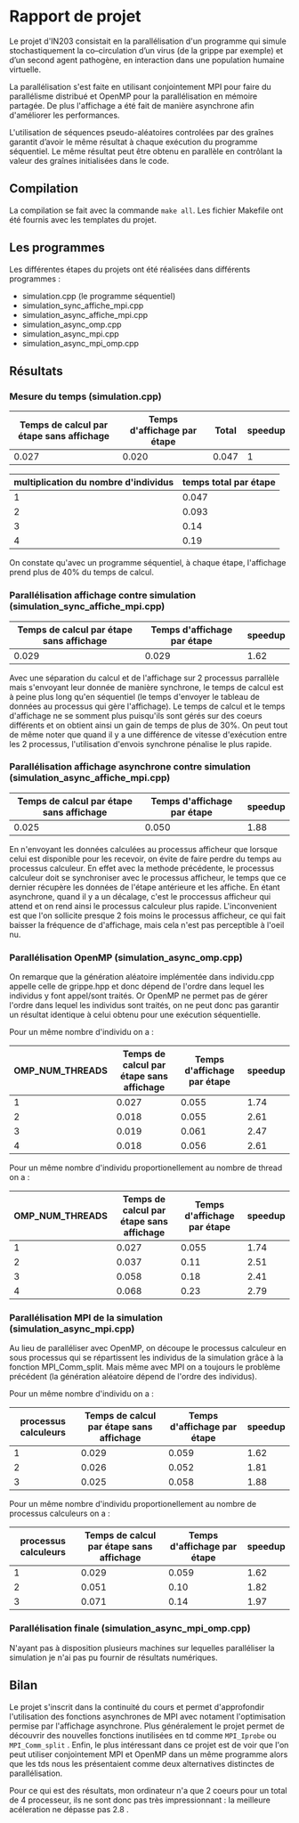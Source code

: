 # Rapport de projet

Le projet d'IN203 consistait en la parallélisation d'un programme qui simule stochastiquement la co–circulation d’un virus (de la grippe par exemple) et d’un second agent pathogène, en interaction dans une population humaine virtuelle.

La parallélisation s'est faite en utilisant conjointement MPI pour faire du parallélisme distribué et OpenMP pour la parallélisation en mémoire partagée.
De plus l'affichage a été fait de manière asynchrone afin d'améliorer les performances.


L'utilisation de séquences pseudo-aléatoires controlées par des graînes garantit d’avoir le même résultat à chaque exécution du programme séquentiel. Le même résultat peut être obtenu en parallèle en contrôlant la valeur des graînes initialisées dans le code.

## Compilation

La compilation se fait avec la commande `make all`.
Les fichier Makefile ont été fournis avec les templates du projet.

## Les programmes

Les différentes étapes du projets ont été réalisées dans différents programmes :

- simulation.cpp (le programme séquentiel)
- simulation_sync_affiche_mpi.cpp
- simulation_async_affiche_mpi.cpp
- simulation_async_omp.cpp
- simulation_async_mpi.cpp
- simulation_async_mpi_omp.cpp

## Résultats

### Mesure du temps (simulation.cpp)


Temps de calcul par étape sans affichage | Temps d'affichage par étape | Total | speedup
-----------------------------------------|-----------------------------|-------|---------
                 0.027                   |             0.020           | 0.047 |  1

multiplication du nombre d'individus | temps total par étape
-------------------------------------|-----------------------
               1                     |        0.047
               2                     |        0.093
               3                     |        0.14
               4                     |        0.19

On constate qu'avec un programme séquentiel, à chaque étape, l'affichage prend plus de 40% du temps de calcul.

### Parallélisation affichage contre simulation (simulation_sync_affiche_mpi.cpp)

Temps de calcul par étape sans affichage | Temps d'affichage par étape | speedup
-----------------------------------------|-----------------------------|---------
                 0.029                   |             0.029           |  1.62

Avec une séparation du calcul et de l'affichage sur 2 processus parrallèle mais s'envoyant leur donnée de manière synchrone, le temps de calcul est à peine plus long qu'en séquentiel (le temps d'envoyer le tableau de données au processus qui gère l'affichage).
Le temps de calcul et le temps d'affichage ne se somment plus puisqu'ils sont gérés sur des coeurs différents et on obtient ainsi un gain de temps de plus de 30%.
On peut tout de même noter que quand il y a une différence de vitesse d'exécution entre les 2 processus, l'utilisation d'envois synchrone pénalise le plus rapide.


### Parallélisation affichage asynchrone contre simulation (simulation_async_affiche_mpi.cpp)

Temps de calcul par étape sans affichage | Temps d'affichage par étape | speedup
-----------------------------------------|-----------------------------|---------
                 0.025                   |             0.050           |  1.88

En n'envoyant les données calculées au processus afficheur que lorsque celui est disponible pour les recevoir, on évite de faire perdre du temps au processus calculeur.
En effet avec la methode précédente, le processus calculeur doit se synchroniser avec le processus afficheur, le temps que ce dernier récupère les données de l'étape antérieure et les affiche. En étant asynchrone, quand il y a un décalage, c'est le proccessus afficheur qui attend et on rend ainsi le processus calculeur plus rapide.
L'inconvenient est que l'on sollicite presque 2 fois moins le processus afficheur, ce qui fait baisser la fréquence de d'affichage, mais cela n'est pas perceptible à l'oeil nu.


### Parallélisation OpenMP (simulation_async_omp.cpp)

On remarque que la génération aléatoire implémentée dans individu.cpp appelle celle de grippe.hpp et donc dépend de l'ordre dans lequel les individus y font appel/sont traités. Or OpenMP ne permet pas de gérer l'ordre dans lequel les individus sont traités, on ne peut donc pas garantir un résultat identique à celui obtenu pour une exécution séquentielle.

Pour un même nombre d'individu on a :

OMP_NUM_THREADS | Temps de calcul par étape sans affichage | Temps d'affichage par étape | speedup
----------------|------------------------------------------|-----------------------------|---------
      1         |                  0.027                   |             0.055           |  1.74
      2         |                  0.018                   |             0.055           |  2.61
      3         |                  0.019                   |             0.061           |  2.47
      4         |                  0.018                   |             0.056           |  2.61

Pour un même nombre d'individu proportionellement au nombre de thread on a :

OMP_NUM_THREADS | Temps de calcul par étape sans affichage | Temps d'affichage par étape | speedup
----------------|------------------------------------------|-----------------------------|---------
      1         |                  0.027                   |             0.055           |  1.74
      2         |                  0.037                   |             0.11            |  2.51
      3         |                  0.058                   |             0.18            |  2.41
      4         |                  0.068                   |             0.23            |  2.79


### Parallélisation MPI de la simulation (simulation_async_mpi.cpp)

Au lieu de paralléliser avec OpenMP, on découpe le processus calculeur en sous processus qui se répartissent les individus de la simulation grâce à la fonction MPI_Comm_split.
Mais même avec MPI on a toujours le problème précédent (la génération aléatoire dépend de l'ordre des individus). 

Pour un même nombre d'individu on a :

processus calculeurs | Temps de calcul par étape sans affichage | Temps d'affichage par étape | speedup
---------------------|------------------------------------------|-----------------------------|---------
        1            |                  0.029                   |             0.059           |  1.62
        2            |                  0.026                   |             0.052           |  1.81
        3            |                  0.025                   |             0.058           |  1.88

Pour un même nombre d'individu proportionellement au nombre de processus calculeurs on a :

processus calculeurs | Temps de calcul par étape sans affichage | Temps d'affichage par étape | speedup
---------------------|------------------------------------------|-----------------------------|---------
        1            |                  0.029                   |             0.059           |  1.62
        2            |                  0.051                   |             0.10            |  1.82
        3            |                  0.071                   |             0.14            |  1.97

### Parallélisation finale (simulation_async_mpi_omp.cpp)

N'ayant pas à disposition plusieurs machines sur lequelles paralléliser la simulation je n'ai pas pu fournir de résultats numériques.


## Bilan

Le projet s'inscrit dans la continuité du cours et permet d'approfondir l'utilisation des fonctions asynchrones de MPI avec notament l'optimisation permise par l'affichage asynchrone. Plus généralement le projet permet de découvrir des nouvelles fonctions inutilisées en td comme `MPI_Iprobe` ou `MPI_Comm_split` .
Enfin, le plus intéressant dans ce projet est de voir que l'on peut utiliser conjointement MPI et OpenMP dans un même programme alors que les tds nous les présentaient comme deux alternatives distinctes de parallélisation.

Pour ce qui est des résultats, mon ordinateur n'a que 2 coeurs pour un total de 4 processeur, ils ne sont donc pas très impressionnant : la meilleure acéleration ne dépasse pas 2.8 .